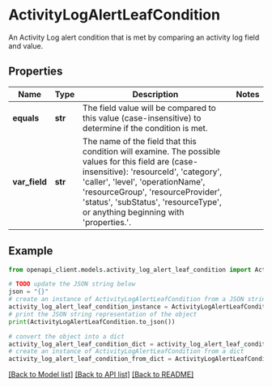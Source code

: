 # ActivityLogAlertLeafCondition

An Activity Log alert condition that is met by comparing an activity log field and value.

## Properties

Name | Type | Description | Notes
------------ | ------------- | ------------- | -------------
**equals** | **str** | The field value will be compared to this value (case-insensitive) to determine if the condition is met. | 
**var_field** | **str** | The name of the field that this condition will examine. The possible values for this field are (case-insensitive): &#39;resourceId&#39;, &#39;category&#39;, &#39;caller&#39;, &#39;level&#39;, &#39;operationName&#39;, &#39;resourceGroup&#39;, &#39;resourceProvider&#39;, &#39;status&#39;, &#39;subStatus&#39;, &#39;resourceType&#39;, or anything beginning with &#39;properties.&#39;. | 

## Example

```python
from openapi_client.models.activity_log_alert_leaf_condition import ActivityLogAlertLeafCondition

# TODO update the JSON string below
json = "{}"
# create an instance of ActivityLogAlertLeafCondition from a JSON string
activity_log_alert_leaf_condition_instance = ActivityLogAlertLeafCondition.from_json(json)
# print the JSON string representation of the object
print(ActivityLogAlertLeafCondition.to_json())

# convert the object into a dict
activity_log_alert_leaf_condition_dict = activity_log_alert_leaf_condition_instance.to_dict()
# create an instance of ActivityLogAlertLeafCondition from a dict
activity_log_alert_leaf_condition_from_dict = ActivityLogAlertLeafCondition.from_dict(activity_log_alert_leaf_condition_dict)
```
[[Back to Model list]](../README.md#documentation-for-models) [[Back to API list]](../README.md#documentation-for-api-endpoints) [[Back to README]](../README.md)


